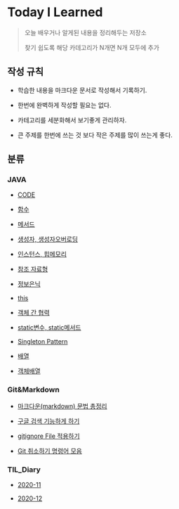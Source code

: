 Today I Learned
==

>오늘 배우거나 알게된 내용을 정리해두는 저장소
>
>찾기 쉽도록 해당 카데고리가 N개면 N개 모두에 추가



## 작성 규칙

* 학습한 내용을 마크다운 문서로 작성해서 기록하기.

* 한번에 완벽하게 작성할 필요는 없다.

* 카테고리를 세분화해서 보기좋게 관리하자.

* 큰 주제를 한번에 쓰는 것 보다 작은 주제를 많이 쓰는게 좋다.

  


## 분류

### JAVA

* [CODE][JAVA0]

[JAVA0]:https://github.com/goheeji/TIL/tree/master/JAVA/code

* [함수][ JAVA1]

[JAVA1]:https://github.com/goheeji/TIL/blob/master/JAVA/function.md

* [메서드][ JAVA2]

[JAVA2]:https://github.com/goheeji/TIL/blob/master/JAVA/method.md

* [생성자, 생성자오버로딩][ JAVA3]

[JAVA3]:https://github.com/goheeji/TIL/blob/master/JAVA/constructor%26constructor-overroding.md

* [인스턴스, 힙메모리][ JAVA4]

[JAVA4]:https://github.com/goheeji/TIL/blob/master/JAVA/Instance%26heap-memory.md

* [참조 자료형][ JAVA5]

[JAVA5]:https://github.com/goheeji/TIL/blob/master/JAVA/reference-data-type.md

* [정보은닉][ JAVA6]

[JAVA6]:https://github.com/goheeji/TIL/blob/master/JAVA/information-hiding.md

* [this][ JAVA7]

[JAVA7]:https://github.com/goheeji/TIL/blob/master/JAVA/this.md

* [객체 간 협력][ JAVA8]

[JAVA8]:https://github.com/goheeji/TIL/blob/master/JAVA/cooperation.md

* [static변수, static메서드][ JAVA9]

[JAVA9]:https://github.com/goheeji/TIL/blob/master/JAVA/static-variable%2Cstatic-method.md

* [Singleton Pattern][ JAVA10]

[JAVA10]:https://github.com/goheeji/TIL/blob/master/JAVA/singleton-Pattern.md

* [배열][ JAVA11]

[JAVA11]:https://github.com/goheeji/TIL/blob/master/JAVA/array.md

* [객체배열][ JAVA12]

[JAVA12]:https://github.com/goheeji/TIL/blob/master/JAVA/array-of-objects.md



### Git&Markdown

* [마크다운(markdown) 문법 총정리][Git&Markdown1]

[Git&Markdown1]:https://github.com/goheeji/TIL/blob/master/git%26markdown/%EB%A7%88%ED%81%AC%EB%8B%A4%EC%9A%B4(markdown)%20%EB%AC%B8%EB%B2%95%20%EC%B4%9D%EC%A0%95%EB%A6%AC.md

* [구글 검색 기능하게 하기][Git&Markdown2]

[Git&Markdown2]:https://github.com/goheeji/TIL/blob/master/git%26markdown/%EA%B5%AC%EA%B8%80%20%EA%B2%80%EC%83%89%20%EA%B0%80%EB%8A%A5%ED%95%98%EA%B2%8C%20%ED%95%98%EA%B8%B0.md

* [gitignore File 적용하기][Git&Markdown3]

[Git&Markdown3]:https://github.com/goheeji/TIL/blob/master/git%26markdown/gitignore%20File%20%EC%A0%81%EC%9A%A9%ED%95%98%EA%B8%B0.md

* [Git 취소하기 명령어 모음][Git&Markdown4]

[Git&Markdown4]:https://github.com/goheeji/TIL/blob/master/git%26markdown/Git%20%EC%B7%A8%EC%86%8C%ED%95%98%EA%B8%B0%20%EB%AA%85%EB%A0%B9%EC%96%B4%20%EB%AA%A8%EC%9D%8C.md




### TIL_Diary
* [2020-11][TIL_Diary1]

[TIL_Diary1]: https://github.com/goheeji/TIL/tree/master/TIL_Diary/2020-11


* [2020-12][TIL_Diary2]

[TIL_Diary2]: https://github.com/goheeji/TIL/tree/master/TIL_Diary/2020-12